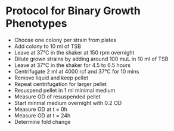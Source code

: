 # Protocol for Binary Growth Phenotypes

* Choose one colony per strain from plates
* Add colony to 10 ml of TSB
* Leave at 37°C in the shaker at 150 rpm overnight
* Dilute grown strains by adding around 100 muL in 10 ml of TSB
* Leave at 37°C in the shaker for 4.5 to 6.5 hours
* Centrifugate 2 ml at 4000 rcf and 37°C for 10 mins
* Remove liquid and keep pellet
* Repeat centrifugation for larger pellet 
* Resuspend pellet in 1 ml minimal medium
* Measure OD of resuspended pellet
* Start minmal medium overnight with 0.2 OD
* Measure OD at t = 0h
* Measure OD at t = 24h
* Determine fold change
